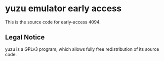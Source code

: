 yuzu emulator early access
=============

This is the source code for early-access 4094.

## Legal Notice

yuzu is a GPLv3 program, which allows fully free redistribution of its source code.